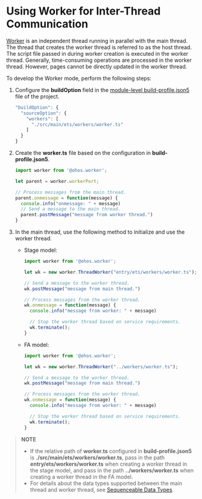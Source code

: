 # Using Worker for Inter-Thread Communication


[Worker](../reference/apis/js-apis-worker.md) is an independent thread running in parallel with the main thread. The thread that creates the worker thread is referred to as the host thread. The script file passed in during worker creation is executed in the worker thread. Generally, time-consuming operations are processed in the worker thread. However, pages cannot be directly updated in the worker thread.


To develop the Worker mode, perform the following steps:


1. Configure the **buildOption** field in the [module-level build-profile.json5](https://developer.harmonyos.com/en/docs/documentation/doc-guides/ohos-building-configuration-0000001218440654#section6887184182020) file of the project.

   ```ts
   "buildOption": {
     "sourceOption": {
       "workers": [
         "./src/main/ets/workers/worker.ts"
       ]
     }
   }
   ```

2. Create the **worker.ts** file based on the configuration in **build-profile.json5**.

   ```ts
   import worker from '@ohos.worker';

   let parent = worker.workerPort;

   // Process messages from the main thread.
   parent.onmessage = function(message) {
     console.info("onmessage: " + message)
     // Send a message to the main thread.
     parent.postMessage("message from worker thread.")
   }
   ```

3. In the main thread, use the following method to initialize and use the worker thread.
   - Stage model:

      ```ts
      import worker from '@ohos.worker';

      let wk = new worker.ThreadWorker("entry/ets/workers/worker.ts");

      // Send a message to the worker thread.
      wk.postMessage("message from main thread.")

      // Process messages from the worker thread.
      wk.onmessage = function(message) {
        console.info("message from worker: " + message)

        // Stop the worker thread based on service requirements.
        wk.terminate();
      }
      ```

   - FA model:

      ```ts
      import worker from '@ohos.worker';
      
      let wk = new worker.ThreadWorker("../workers/worker.ts");
      
      // Send a message to the worker thread.
      wk.postMessage("message from main thread.")
      
      // Process messages from the worker thread.
      wk.onmessage = function(message) {
        console.info("message from worker: " + message)
      
        // Stop the worker thread based on service requirements.
        wk.terminate();
      }
      ```

> **NOTE**
>
> - If the relative path of **worker.ts** configured in **build-profile.json5** is **./src/main/ets/workers/worker.ts**, pass in the path **entry/ets/workers/worker.ts** when creating a worker thread in the stage model, and pass in the path **../workers/worker.ts** when creating a worker thread in the FA model.
> - For details about the data types supported between the main thread and worker thread, see [Sequenceable Data Types](../reference/apis/js-apis-worker.md#sequenceable-data-types).
